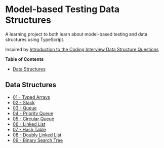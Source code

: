 # Model-based Testing Data Structures

A learning project to both learn about model-based testing and data structures using TypeScript.

Inspired by [Introduction to the Coding Interview Data Structure
Questions](https://www.freecodecamp.org/learn/coding-interview-prep/data-structures/)

<!-- START doctoc generated TOC please keep comment here to allow auto update -->
<!-- DON'T EDIT THIS SECTION, INSTEAD RE-RUN doctoc TO UPDATE -->
**Table of Contents**

- [Data Structures](#data-structures)

<!-- END doctoc generated TOC please keep comment here to allow auto update -->

## Data Structures

- [01 - Typed Arrays](./src/01-typed-arrays)
- [02 - Stack](./src/02-stack)
- [03 - Queue](./src/03-queue)
- [04 - Priority Queue](./src/04-priority-queue)
- [05 - Circular Queue](./src/05-circular-queue)
- [06 - Linked List](./src/06-linked-list)
- [07 - Hash Table](./src/07-hash-table)
- [08 - Doubly Linked List](./src/08-doubly-linked-list)
- [09 - Binary Search Tree](./src/09-binary-search-tree)
